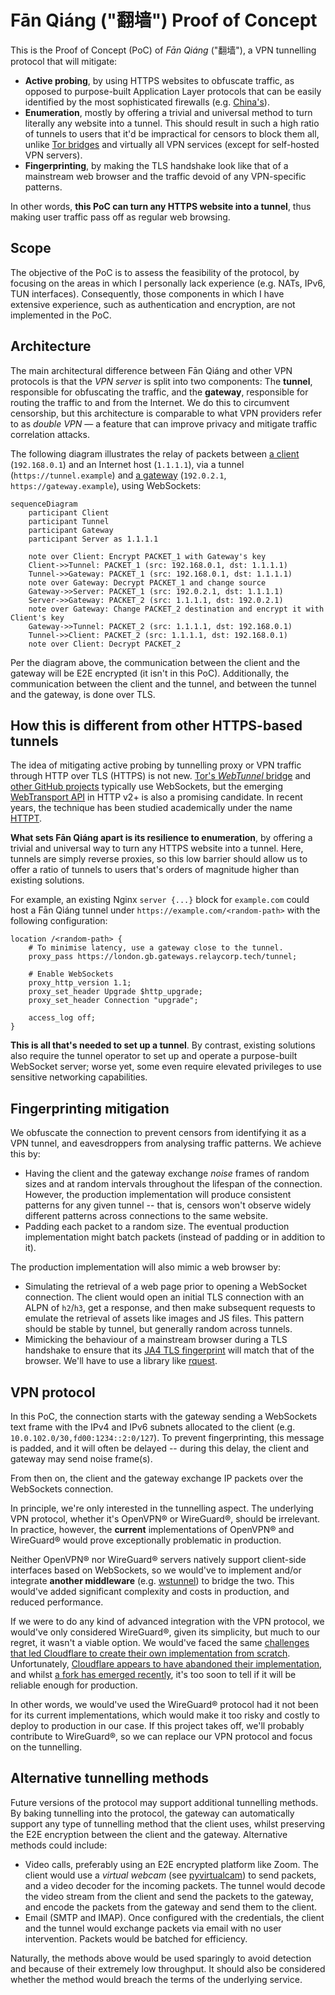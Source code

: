 # Fān Qiáng ("翻墙") Proof of Concept

This is the Proof of Concept (PoC) of _Fān Qiáng_ ("翻墙"),
a VPN tunnelling protocol that will mitigate:

- **Active probing**, by using HTTPS websites to obfuscate traffic, as opposed to purpose-built Application Layer protocols that can be easily identified by the most sophisticated firewalls (e.g. [China's](https://en.wikipedia.org/wiki/Great_Firewall#Active_probing)).
- **Enumeration**, mostly by offering a trivial and universal method to turn literally any website into a tunnel.
  This should result in such a high ratio of tunnels to users that it'd be impractical for censors to block them all, unlike [Tor bridges](https://github.com/scriptzteam/Tor-Bridges-Collector) and virtually all VPN services (except for self-hosted VPN servers).
- **Fingerprinting**, by making the TLS handshake look like that of a mainstream web browser and the traffic devoid of any VPN-specific patterns.

In other words,
**this PoC can turn any HTTPS website into a tunnel**,
thus making user traffic pass off as regular web browsing.

## Scope

The objective of the PoC is to assess the feasibility of the protocol,
by focusing on the areas in which I personally lack experience (e.g. NATs, IPv6, TUN interfaces).
Consequently,
those components in which I have extensive experience,
such as authentication and encryption,
are not implemented in the PoC.

## Architecture

The main architectural difference between Fān Qiáng and other VPN protocols is that the _VPN server_ is split into two components:
The **tunnel**,
responsible for obfuscating the traffic,
and the **gateway**,
responsible for routing the traffic to and from the Internet.
We do this to circumvent censorship,
but this architecture is comparable to what VPN providers refer to as _double VPN_ —
a feature that can improve privacy and mitigate traffic correlation attacks.

The following diagram illustrates the relay of packets between [a client](./clients) (`192.168.0.1`) and an Internet host (`1.1.1.1`),
via a tunnel (`https://tunnel.example`) and [a gateway](./gateway) (`192.0.2.1`, `https://gateway.example`),
using WebSockets:

```mermaid
sequenceDiagram
    participant Client
    participant Tunnel
    participant Gateway
    participant Server as 1.1.1.1
    
    note over Client: Encrypt PACKET_1 with Gateway's key
    Client->>Tunnel: PACKET_1 (src: 192.168.0.1, dst: 1.1.1.1)
    Tunnel->>Gateway: PACKET_1 (src: 192.168.0.1, dst: 1.1.1.1)
    note over Gateway: Decrypt PACKET_1 and change source
    Gateway->>Server: PACKET_1 (src: 192.0.2.1, dst: 1.1.1.1)
    Server->>Gateway: PACKET_2 (src: 1.1.1.1, dst: 192.0.2.1)
    note over Gateway: Change PACKET_2 destination and encrypt it with Client's key
    Gateway->>Tunnel: PACKET_2 (src: 1.1.1.1, dst: 192.168.0.1)
    Tunnel->>Client: PACKET_2 (src: 1.1.1.1, dst: 192.168.0.1)
    note over Client: Decrypt PACKET_2
```

Per the diagram above,
the communication between the client and the gateway will be E2E encrypted
(it isn't in this PoC).
Additionally,
the communication between the client and the tunnel, and between the tunnel and the gateway, is done over TLS.

## How this is different from other HTTPS-based tunnels

The idea of mitigating active probing by tunnelling proxy or VPN traffic through HTTP over TLS (HTTPS) is not new.
[Tor's _WebTunnel_ bridge](https://blog.torproject.org/introducing-webtunnel-evading-censorship-by-hiding-in-plain-sight/)
and
[other GitHub projects](https://github.com/search?q=%28VPN+OR+tunnel%29+AND+WebSockets&type=repositories&s=&o=desc)
typically use WebSockets,
but the emerging [WebTransport API](https://developer.mozilla.org/en-US/docs/Web/API/WebTransport_API) in HTTP v2+ is also a promising candidate.
In recent years,
the technique has been studied academically under the name
[HTTPT](https://www.usenix.org/conference/foci20/presentation/frolov).

**What sets Fān Qiáng apart is its resilience to enumeration**,
by offering a trivial and universal way to turn any HTTPS website into a tunnel.
Here,
tunnels are simply reverse proxies,
so this low barrier should allow us to offer a ratio of tunnels to users that's orders of magnitude higher than existing solutions.

For example,
an existing Nginx `server {...}` block for `example.com` could host a Fān Qiáng tunnel under `https://example.com/<random-path>` with the following configuration:

```nginx
location /<random-path> {
    # To minimise latency, use a gateway close to the tunnel.
    proxy_pass https://london.gb.gateways.relaycorp.tech/tunnel;
    
    # Enable WebSockets
    proxy_http_version 1.1;
    proxy_set_header Upgrade $http_upgrade;
    proxy_set_header Connection "upgrade";
    
    access_log off;
}
```

**This is all that's needed to set up a tunnel**.
By contrast,
existing solutions also require the tunnel operator to set up and operate a purpose-built WebSocket server;
worse yet,
some even require elevated privileges to use sensitive networking capabilities.

## Fingerprinting mitigation

We obfuscate the connection to prevent censors from identifying it as a VPN tunnel,
and eavesdroppers from analysing traffic patterns.
We achieve this by:

- Having the client and the gateway exchange _noise_ frames of random sizes and at random intervals throughout the lifespan of the connection.
  However, the production implementation will produce consistent patterns for any given tunnel -- that is, censors won't observe widely different patterns across connections to the same website.
- Padding each packet to a random size. The eventual production implementation might batch packets (instead of padding or in addition to it).

The production implementation will also mimic a web browser by:

- Simulating the retrieval of a web page prior to opening a WebSocket connection.
  The client would open an initial TLS connection with an ALPN of `h2`/`h3`, get a response, and then make subsequent requests to emulate the retrieval of assets like images and JS files. This pattern should be stable by tunnel, but generally random across tunnels.
- Mimicking the behaviour of a mainstream browser during a TLS handshake to ensure that its [JA4 TLS fingerprint](https://blog.foxio.io/ja4%2B-network-fingerprinting) will match that of the browser. We'll have to use a library like [rquest](https://github.com/0x676e67/rquest).

## VPN protocol

In this PoC,
the connection starts with the gateway sending a WebSockets text frame with the IPv4 and IPv6 subnets allocated to the client (e.g. `10.0.102.0/30,fd00:1234::2:0/127`).
To prevent fingerprinting,
this message is padded,
and it will often be delayed --
during this delay, the client and gateway may send noise frame(s).

From then on,
the client and the gateway exchange IP packets over the WebSockets connection.

In principle,
we're only interested in the tunnelling aspect.
The underlying VPN protocol,
whether it's OpenVPN® or WireGuard®,
should be irrelevant.
In practice,
however,
the **current** implementations of OpenVPN® and WireGuard® would prove exceptionally problematic in production.

Neither OpenVPN® nor WireGuard® servers natively support client-side interfaces based on WebSockets,
so we would've to implement and/or integrate **another middleware** (e.g. [wstunnel](https://github.com/erebe/wstunnel)) to bridge the two.
This would've added significant complexity and costs in production,
and reduced performance.

If we were to do any kind of advanced integration with the VPN protocol,
we would've only considered WireGuard®,
given its simplicity,
but much to our regret,
it wasn't a viable option.
We would've faced the same [challenges that led Cloudflare to create their own implementation from scratch](https://blog.cloudflare.com/boringtun-userspace-wireguard-rust/).
Unfortunately,
[Cloudflare appears to have abandoned their implementation](https://github.com/cloudflare/boringtun/issues/407),
and whilst [a fork has emerged recently](https://github.com/cloudflare/boringtun/issues/407#issuecomment-2198051893),
it's too soon to tell if it will be reliable enough for production.

In other words,
we would've used the WireGuard® protocol had it not been for its current implementations,
which would make it too risky and costly to deploy to production in our case.
If this project takes off,
we'll probably contribute to WireGuard®,
so we can replace our VPN protocol and focus on the tunnelling.

## Alternative tunnelling methods

Future versions of the protocol may support additional tunnelling methods.
By baking tunnelling into the protocol,
the gateway can automatically support any type of tunnelling method that the client uses,
whilst preserving the E2E encryption between the client and the gateway.
Alternative methods could include:

- Video calls, preferably using an E2E encrypted platform like Zoom.
  The client would use a _virtual webcam_ (see [pyvirtualcam](https://pypi.org/project/pyvirtualcam/)) to send packets, and a video decoder for the incoming packets.
  The tunnel would decode the video stream from the client and send the packets to the gateway,
  and encode the packets from the gateway and send them to the client.
- Email (SMTP and IMAP).
  Once configured with the credentials,
  the client and the tunnel would exchange packets via email with no user intervention.
  Packets would be batched for efficiency.

Naturally,
the methods above would be used sparingly to avoid detection and because of their extremely low throughput.
It should also be considered whether the method would breach the terms of the underlying service.
